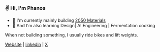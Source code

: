 ### ✌️ Hi, I'm Phanos

- 🔭 I'm currently mainly building [2050 Materials](https://2050-materials.com/)
- 🌱 And I'm also learning Design| AI Engineering | Fermentation cooking

 When not building something, I usually ride bikes and lift weights.

[Website](https://phanosh.github.io/) | [linkedin](https://www.linkedin.com/in/phanosha/) | [X](https://twitter.com/phanosha) 
